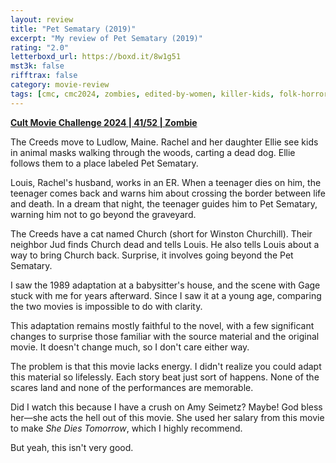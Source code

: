 ```yaml
---
layout: review
title: "Pet Sematary (2019)"
excerpt: "My review of Pet Sematary (2019)"
rating: "2.0"
letterboxd_url: https://boxd.it/8w1g51
mst3k: false
rifftrax: false
category: movie-review
tags: [cmc, cmc2024, zombies, edited-by-women, killer-kids, folk-horror:-a-study]
---
```


<b><a href="https://boxd.it/rIGbC/detail" target="_blank" rel="noopener">Cult Movie Challenge 2024 | 41/52 | Zombie</a></b>

The Creeds move to Ludlow, Maine. Rachel and her daughter Ellie see kids in animal masks walking through the woods, carting a dead dog. Ellie follows them to a place labeled Pet Sematary.

Louis, Rachel's husband, works in an ER. When a teenager dies on him, the teenager comes back and warns him about crossing the border between life and death. In a dream that night, the teenager guides him to Pet Sematary, warning him not to go beyond the graveyard.

The Creeds have a cat named Church (short for Winston Churchill). Their neighbor Jud finds Church dead and tells Louis. He also tells Louis about a way to bring Church back. Surprise, it involves going beyond the Pet Sematary.

I saw the 1989 adaptation at a babysitter's house, and the scene with Gage stuck with me for years afterward. Since I saw it at a young age, comparing the two movies is impossible to do with clarity.

This adaptation remains mostly faithful to the novel, with a few significant changes to surprise those familiar with the source material and the original movie. It doesn't change much, so I don't care either way.

The problem is that this movie lacks energy. I didn't realize you could adapt this material so lifelessly. Each story beat just sort of happens. None of the scares land and none of the performances are memorable.

Did I watch this because I have a crush on Amy Seimetz? Maybe! God bless her—she acts the hell out of this movie. She used her salary from this movie to make <i>She Dies Tomorrow</i>, which I highly recommend.

But yeah, this isn't very good.
